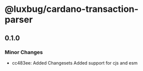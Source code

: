 # @luxbug/cardano-transaction-parser

## 0.1.0

### Minor Changes

- cc483ee: Added Changesets
  Added support for cjs and esm
